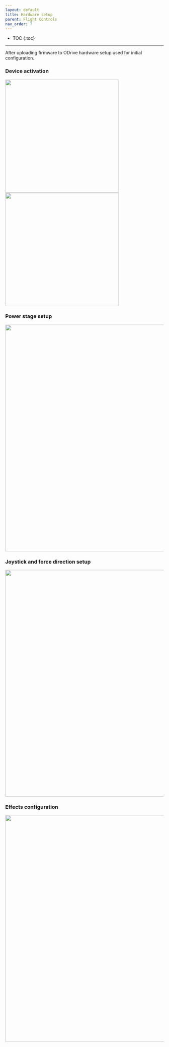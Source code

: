 ```yaml
---
layout: default
title: Hardware setup
parent: Flight Controls
nav_order: 7
---
```


- TOC
{:toc}

---

After uploading firmware to ODrive hardware setup used for initial configuration. 

### Device activation
[<img src="../../assets/images/step_1_en.jpg" width="360">](../../assets/images/step_1_en.jpg)
[<img src="../../assets/images/step_2_en.jpg" width="360">](../../assets/images/step_2_en.jpg)

### Power stage setup
[<img src="../../assets/images/step_3_en.jpg" width="720">](../../assets/images/step_3_en.jpg)

### Joystick and force direction setup
[<img src="../../assets/images/step_4_en.jpg" width="720">](../../assets/images/step_4_en.jpg)

### Effects configuration
[<img src="../../assets/images/step_5_en.jpg" width="720">](../../assets/images/step_5_en.jpg)
